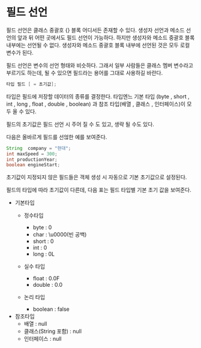 # 필드 선언

필드 선언은 클래스 중괄호 {} 블록 어디서든 존재할 수 있다. 생성자 선언과 메소드 선언의
앞과 뒤 어떤 곳에서도 필드 선언이 가능하다. 하지만 생성자와 메소드 중괄호 블록 내부에는
선언될 수 없다. 생성자와 메소드 중괄호 블록 내부에 선언된 것은 모두 로컬 변수가 된다.

필드 선언은 변수의 선언 형태와 비슷하다. 그래서 일부 사람들은 클래스 멤버 변수라고
부르기도 하는데, 될 수 있으면 필드라는 용어를 그대로 사용하길 바란다.
```java
타입 필드 [ = 초기값];
```

타입은 필드에 저장할 데이터의 종류를 결정한다. 타입엔느 기본 타입
(byte , short , int , long , float , double , boolean)
과 참조 타입(배열 , 클래스 , 인터페이스)이 모두 올 수 있다. 

필드의 초기값은 필드 선언 시 주어 질 수 도 있고, 생략 될 수도 있다.

다음은 올바르게 필드를 선얺한 예를 보여준다.
```java
String  company = "현대";
int maxSpeed = 300;
int productionYear;
boolean engineStart; 
```

초기값이 지정되지 않은 필드들은 객체 생성 시 자동으로 기본 초기값으로 설정된다.

필드의 타입에 따라 초기값이 다른데, 다음 표는 필드 타입별 기본 초기 값을 보여준다.

- 기본타입
    - 정수타입
      - byte : 0
      - char : \u0000(빈 공백)
      - short : 0
      - int : 0
      - long  : 0L
        
    - 실수 타입
      - float : 0.0F
      - double : 0.0
    - 논리 타입
        - boolean : false
- 참조타입
    - 배열   : null
    - 클래스(String 포함) : null
    - 인터페이스 : null